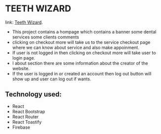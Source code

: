 
# TEETH WIZARD
link: [Teeth Wizard](https://rainbow-pegasus-a25c65.netlify.app/).
* This project contains a hompage which contains a banner some dental services some clients comments
* clicking on checkout more will take us to the service checkout page where we can know about service and also make appoinment.
* If user is not logged in then clicking on checkout more will take user to login page.
* I about section there are some information about the creator of the website.
* If the user is logged in or created an account then log out button will show up and user can log out if wants.
## Technology used:
* React
* React Bootstrap
* React Router
* React Toastify
* Firebase

